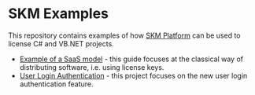 # SKM Examples

This repository contains examples of how [SKM Platform](https://app.cryptolens.io) can be used to license C# and VB.NET projects.

* [Example of a SaaS model](https://github.com/SerialKeyManager/Examples/tree/master/Digital%20Tools%20Collection) - this guide focuses at the classical way of distributing software, i.e. using license keys.
* [User Login Authentication](https://github.com/SerialKeyManager/Examples/tree/master/Digital%20Tools%20Collection%20User%20Login%20Auth) - this project focuses on the new user login authentication feature.